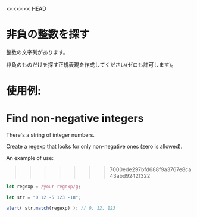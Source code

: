 <<<<<<< HEAD
# 非負の整数を探す

整数の文字列があります。

非負のものだけを探す正規表現を作成してください(ゼロも許可します)。

使用例:
=======
# Find non-negative integers

There's a string of integer numbers.

Create a regexp that looks for only non-negative ones (zero is allowed).

An example of use:
>>>>>>> 7000ede297bfd688f9a3767e8ca43abd9242f322
```js
let regexp = /your regexp/g;

let str = "0 12 -5 123 -18";

alert( str.match(regexp) ); // 0, 12, 123
```
